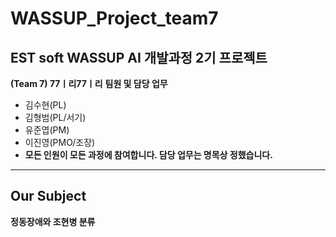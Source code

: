 # WASSUP_Project_team7
## EST soft WASSUP AI 개발과정 2기 프로젝트
**(Team 7) 77ㅣ리77ㅣ리**
**팀원 및 담당 업무**
  + 김수현(PL)
  + 김형범(PL/서기)
  + 유준엽(PM)
  + 이진영(PMO/조장)
  + **모든 인원이 모든 과정에 참여합니다. 담당 업무는 명목상 정했습니다.**
---
## Our Subject
**정동장애와 조현병 분류**

